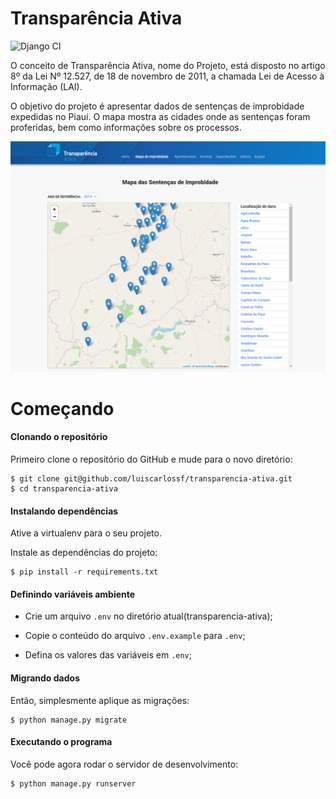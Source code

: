 # Transparência Ativa
![Django CI](https://github.com/luiscarlossf/transparencia-ativa/workflows/Django%20CI/badge.svg)

O conceito de Transparência Ativa, nome do Projeto, está disposto no artigo 8º da Lei Nº 12.527, de 18 de novembro de 2011, a chamada Lei de Acesso à Informação (LAI).

O objetivo do projeto é apresentar dados de sentenças de improbidade expedidas no Piauí. O mapa mostra as cidades onde as sentenças foram proferidas, bem como informações sobre os processos. 

![Default Map View](screenshots/map.png?raw=true "Title")

# Começando
#### Clonando o repositório
Primeiro clone o repositório do GitHub e mude para o novo diretório:

    $ git clone git@github.com/luiscarlossf/transparencia-ativa.git
    $ cd transparencia-ativa

#### Instalando dependências 
Ative a virtualenv para o seu projeto.
    
Instale as dependências do projeto:

    $ pip install -r requirements.txt

#### Definindo variáveis ambiente    
- Crie um arquivo `.env` no diretório atual(transparencia-ativa);

- Copie o conteúdo do arquivo `.env.example` para `.env`;

- Defina os valores das variáveis em `.env`; 

#### Migrando dados
Então, simplesmente aplique as migrações:

    $ python manage.py migrate
    
#### Executando o programa
Você pode agora rodar o servidor de desenvolvimento:

    $ python manage.py runserver